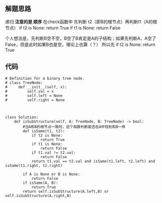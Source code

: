 ## 解题思路
 
递归
**注意的是 顺序**
在check函数中
先判断 t2（即B的根节点）再判断t1（A的根节点）
            if t2 is None:
                return True
            if t1 is None:
                return False

个人想法是，先判断B空不空，B空了B肯定是A的子结构；如果先判断A，A空了False，但是此时如果B也是空，理论上也算（？）
所以先 if t2 is None: return True


## 代码



```
# Definition for a binary tree node.
# class TreeNode:
#     def __init__(self, x):
#         self.val = x
#         self.left = None
#         self.right = None



class Solution:
    def isSubStructure(self, A: TreeNode, B: TreeNode) -> bool:
        #当A和B的根节点一致时，这个函数判断能否在A中找到和B一样
        def isSame(t1, t2):
            if t2 is None:
                return True
            if t1 is None:
                return False
            if t1.val != t2.val:
                return False
            return t1.val == t2.val and isSame(t1.left, t2.left) and isSame(t1.right, t2.right)
        
        if A is None or B is None:
            return False
        if isSame(A, B):
            return True
        return self.isSubStructure(A.left,B) or self.isSubStructure(A.right,B)

```





